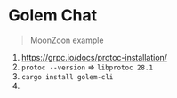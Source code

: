 # Golem Chat
> MoonZoon example

1. https://grpc.io/docs/protoc-installation/
2. `protoc --version` => `libprotoc 28.1`
3. `cargo install golem-cli`
4. 
